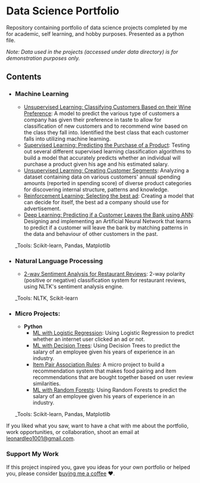 # Data Science Portfolio
Repository containing portfolio of data science projects completed by me for academic, self learning, and hobby purposes. Presented as a python file.

_Note: Data used in the projects (accessed under data directory) is for demonstration purposes only._

## Contents

- ### Machine Learning
	- [Unsupervised Learning: Classifying Customers Based on their Wine Preference](https://github.com/LeonardLeo/data-science-portfolio/tree/main/Dimensionality%20Reduction): A model to predict the various type of customers a company has given their preference in taste to allow for classification of new customers and to recommend wine based on the class they fall into. Identified the best class that each customer falls into utilizing machine learning.
	- [Supervised Learning: Predicting the Purchase of a Product](https://github.com/LeonardLeo/data-science-portfolio/tree/main/Classification): Testing out several different supervised learning classification algorithms to build a model that accurately predicts whether an individual will purchase a product given his age and his estimated salary.
	- [Unsupervised Learning: Creating Customer Segments](https://github.com/LeonardLeo/data-science-portfolio/tree/main/Clustering): Analyzing a dataset containing data on various customers' annual spending amounts (reported in spending score) of diverse product categories for discovering internal structure, patterns and knowledge.
	- [Reinforcement Learning: Selecting the best ad](https://github.com/LeonardLeo/data-science-portfolio/tree/main/Reinforcement%20Learning): Creating a model that can decide for itself, the best ad a company should use for advertisement.
	- [Deep Learning: Predicting if a Customer Leaves the Bank using ANN](https://github.com/LeonardLeo/data-science-portfolio/tree/main/ANN):  Designing and implementing an Artificial Neural Network that learns to predict if a customer will leave the bank by matching patterns in the data and behaviour of other customers in the past.

	_Tools: Scikit-learn, Pandas, Matplotlib


- ### Natural Language Processing
	- [2-way Sentiment Analysis for Restaurant Reviews](https://github.com/LeonardLeo/data-science-portfolio/blob/main/Natural%20Language%20Processing/Machine%20Learning%20for%20Natural%20Language%20Processing/natural_language_processing.py): 2-way polarity (positive or negative) classification system for restaurant reviews, using NLTK's sentiment analysis engine. 

	_Tools: NLTK, Scikit-learn


- ### Micro Projects: 
	- __Python__
		- [ML with Logistic Regression](https://github.com/LeonardLeo/data-science-portfolio/tree/main/Classification/Machine%20Learning%20with%20Logistic%20Regression): Using Logistic Regression to predict whether an internet user clicked an ad or not.
		- [ML with Decision Trees](https://github.com/LeonardLeo/data-science-portfolio/tree/main/Regression/Machine%20Learning%20with%20Decision%20Tree%20Regression): Using Decision Trees to predict the salary of an employee given his years of experience in an industry.
		- [Item Pair Association Rules](https://github.com/LeonardLeo/data-science-portfolio/tree/main/Association%20Rule%20Learning/Apriori): A micro project to build a recommendation system that makes food pairing and item recommendations that are bought together based on user review similarities.
		- [ML with Random Forests](https://github.com/LeonardLeo/data-science-portfolio/tree/main/Regression/Machine%20Learning%20with%20Random%20Forest%20Regression): Using Random Forests to predict the salary of an employee given his years of experience in an industry. 
	
	_Tools: Scikit-learn, Pandas, Matplotlib


If you liked what you saw, want to have a chat with me about the portfolio, work opportunities, or collaboration, shoot an email at leonardleo1001@gmail.com. 

### Support My Work

If this project inspired you, gave you ideas for your own portfolio or helped you, please consider [buying me a coffee](https://www.buymeacoffee.com/leonardleo) ❤️.   
